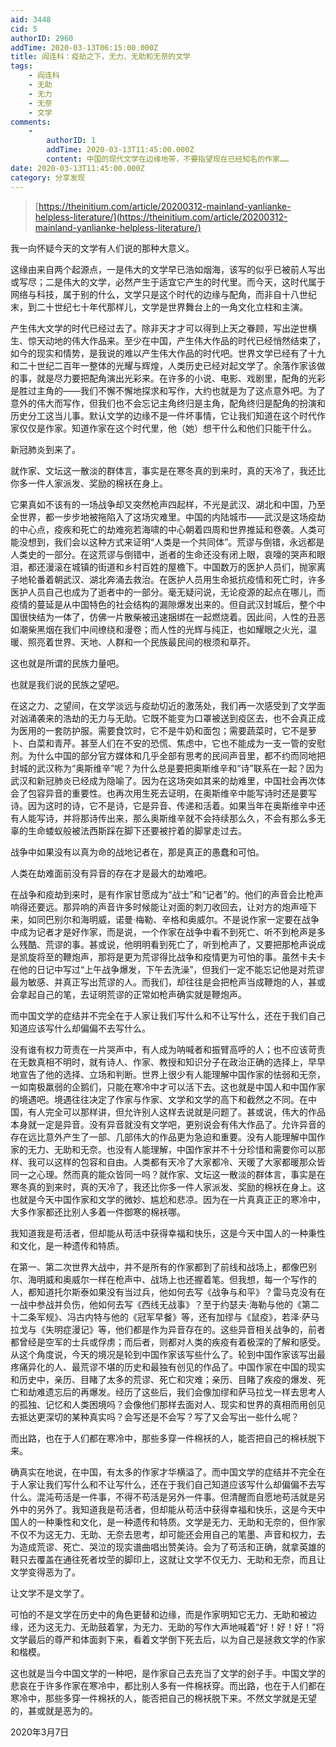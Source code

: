 ```yaml
---
aid: 3448
cid: 5
authorID: 2960
addTime: 2020-03-13T06:15:00.000Z
title: 阎连科：疫劫之下，无力、无助和无奈的文学
tags:
    - 阎连科
    - 无助
    - 无力
    - 无奈
    - 文学
comments:
    -
        authorID: 1
        addTime: 2020-03-13T11:45:00.000Z
        content: 中国的现代文学在边缘地带，不要指望现在已经知名的作家……
date: 2020-03-13T11:45:00.000Z
category: 分享发现
---
```


> [https://theinitium.com/article/20200312-mainland-yanlianke-helpless-literature/](https://theinitium.com/article/20200312-mainland-yanlianke-helpless-literature/)

我一向怀疑今天的文学有人们说的那种大意义。

这缘由来自两个起源点，一是伟大的文学早已浩如烟海，该写的似乎已被前人写出或写尽；二是伟大的文学，必然产生于适宜它产生的时代里。而今天，这时代属于网络与科技，属于别的什么，文学只是这个时代的边缘与配角，而非自十八世纪末，到二十世纪七十年代那样儿，文学是世界舞台上的一角文化立柱和主演。

产生伟大文学的时代已经过去了。除非天才才可以得到上天之眷顾，写出逆世横生、惊天动地的伟大作品来。至少在中国，产生伟大作品的时代已经悄然结束了，如今的现实和情势，是我说的难以产生伟大作品的时代吧。世界文学已经有了十九和二十世纪二百年一整体的光耀与辉煌，人类历史已经对起文学了。余落作家该做的事，就是尽力要把配角演出光彩来。在许多的小说、电影、戏剧里，配角的光彩是胜过主角的——我们不懈不懈地探求和写作，大约也就是为了这点意外吧。为了意外的伟大而写作，但我们也不会忘记主角终归是主角，配角终归是配角的扮演和历史分工这当儿事。默认文学的边缘不是一件坏事情，它让我们知道在这个时代作家仅仅是作家。知道作家在这个时代里，他（她）想干什么和他们只能干什么。

新冠肺炎到来了。

就作家、文坛这一散淡的群体言，事实是在寒冬真的到来时，真的天冷了，我还比你多一件人家派发、奖励的棉袄在身上。

它果真如不该有的一场战争却又突然枪声四起样，不光是武汉、湖北和中国，乃至全世界，都一步步地被拖陷入了这场灾难里。中国的内陆城市——武汉是这场疫劫的中心点，疫疾和死亡的劫难宛若海啸的中心朝着四周和世界推延和卷袭。人类可能没想到，我们会以这种方式来证明“人类是一个共同体”。荒谬与倒错，永远都是人类史的一部分。在这荒谬与倒错中，逝者的生命还没有闭上眼，哀嚎的哭声和眼泪，都还漫滚在城镇的街道和乡村百姓的屋檐下。中国数万的医护人员们，抛家离子地轮番着朝武汉、湖北奔涌去救治。在医护人员用生命抵抗疫情和死亡时，许多医护人员自己也成为了逝者中的一部分。毫无疑问说，无论疫源的起点在哪儿，而疫情的蔓延是从中国特色的社会结构的漏隙爆发出来的。但自武汉封城后，整个中国很快结为一体了，仿佛一片散柴被迅速捆绑在一起燃烧着。因此间，人性的丑恶如潮柴黑烟在我们中间缭绕和漫卷；而人性的光辉与纯正，也如耀眼之火光，温暖、照亮着世界、天地、人群和一个民族最民间的根须和草芥。

这也就是所谓的民族力量吧。

也就是我们说的民族之望吧。

在这之力、之望间，在文学淡远与疫劫切近的激荡处，我们再一次感受到了文学面对汹涌袭来的浩劫的无力与无助。它既不能变为口罩被送到疫区去，也不会真正成为医用的一套防护服。需要食饮时，它不是牛奶和面包；需要蔬菜时，它不是萝卜、白菜和青芹。甚至人们在不安的恐慌、焦虑中，它也不能成为一支一管的安慰剂。为什么中国的部分官方媒体和几乎全部有思考的民间声音里，都不约而同地把封城的武汉称为“奥斯维辛”呢？为什么总是要把奥斯维辛和“诗”联系在一起？因为武汉和新冠肺炎已经成为隐喻了。因为在这场突如其来的劫难里，中国社会再次体会了包容异音的重要性。也再次用生死去证明，在奥斯维辛中能写诗时还是要写诗。因为这时的诗，它不是诗，它是异音、传递和活着。如果当年在奥斯维辛中还有人能写诗，并将那诗传出来，那么奥斯维辛就不会持续那么久，不会有那么多无辜的生命蝼蚁般被法西斯踩在脚下还要被拧着的脚掌走过去。

战争中如果没有以真为命的战地记者在，那是真正的愚蠢和可怕。

人类在劫难面前没有异音的存在才是最大的劫难吧。

在战争和疫劫到来时，是有作家甘愿成为“战士”和“记者”的。他们的声音会比枪声响得还要远。那异响的声音许多时候能让对面的刺刀收回去，让对方的炮声哑下来，如同巴别尔和海明威，诺曼·梅勒、辛格和奥威尔。不是说作家一定要在战争中成为记者才是好作家，而是说，一个作家在战争中看不到死亡、听不到枪声是多么残酷、荒谬的事。甚或说，他明明看到死亡了，听到枪声了，又要把那枪声说成是凯旋将至的鞭炮声，那将是更为荒谬得比战争和疫情更为可怕的事。虽然卡夫卡在他的日记中写过“上午战争爆发，下午去洗澡”，但我们一定不能忘记他是对荒谬最为敏感、并真正写出荒谬的人。而我们，却往往是会把枪声当成鞭炮的人，甚或会拿起自己的笔，去证明荒谬的正常如枪声确实就是鞭炮声。

而中国文学的症结并不完全在于人家让我们写什么和不让写什么，还在于我们自己知道应该写什么却偏偏不去写什么。

没有谁有权力苛责在一片哭声中，有人成为呐喊者和振臂高呼的人；也不应该苛责在无数真相不明时，就有诗人、作家、教授和知识分子在政治正确的选择上，早早地宣告了他的选择、立场和判断。世界上很少有人能理解中国作家的怯弱和无奈，一如南极羸弱的企鹅们，只能在寒冷中才可以活下去。这也就是中国人和中国作家的境遇吧。境遇往往决定了作家与作家、文学和文学的高下和截然之不同。在中国，有人完全可以那样讲，但允许别人这样去说就是问题了。甚或说，伟大的作品本身就一定是异音。没有异音就没有文学吧，更别说会有伟大作品了。允许异音的存在远比意外产生了一部、几部伟大的作品更为急迫和重要。没有人能理解中国作家的无力、无助和无奈。也没有人能理解，中国作家并不十分珍惜和需要你可以那样、我可以这样的包容和自由。人类都有天冷了大家都冷、天暖了大家都暖那众皆同一之心理。然而真的能众皆同一吗？就作家、文坛这一散淡的群体言，事实是在寒冬真的到来时，真的天冷了，我还比你多一件人家派发、奖励的棉袄在身上。这也就是今天中国作家和文学的微妙、尴尬和悲凉。因为在一片真真正正的寒冷中，大多作家都还比别人多着一件御寒的棉袄哪。

我知道我是苟活者，但却能从苟活中获得幸福和快乐，这是今天中国人的一种秉性和文化，是一种遗传和特质。

在第一、第二次世界大战中，并不是所有的作家都到了前线和战场上，都像巴别尔、海明威和奥威尔一样在枪声中、战场上也还握着笔。但我想，每一个写作的人，都知道托尔斯泰如果没有当过兵，他如何去写《战争与和平》？雷马克没有在一战中参战并负伤，他如何去写《西线无战事》？至于约瑟夫·海勒与他的《第二十二条军规》、冯古内特与他的《冠军早餐》等，还有加缪与《鼠疫》，若泽·萨马拉戈与《失明症漫记》等，他们都是作为异音存在的。这些异音相关战争的，前者都曾经是空军的士兵或俘虏；而后者，则都对人类的疾疫有着极深的了解和感受。从这个角度说，今天的境况是轮到中国作家该写些什么了。轮到中国作家该写出最疼痛异化的人、最荒谬不堪的历史和最独有创见的作品了。中国作家在中国的现实和历史中，亲历、目睹了太多的荒谬、死亡和灾难；亲历、目睹了疾疫的爆发、死亡和劫难遗忘后的再爆发。经历了这些后，我们会像加缪和萨马拉戈一样去思考人的孤独、记忆和人类困境吗？会像他们那样去面对人、现实和世界的真相而用创见去抵达更深切的某种真实吗？会写还是不会写？写了又会写出一些什么呢？

而出路，也在于人们都在寒冷中，那些多穿一件棉袄的人，能否把自己的棉袄脱下来。

确真实在地说，在中国，有太多的作家才华横溢了。而中国文学的症结并不完全在于人家让我们写什么和不让写什么，还在于我们自己知道应该写什么却偏偏不去写什么。混沌苟活是一件事，不得不苟活是另外一件事。但清醒而自愿地苟活就是另外中的另外了。我知道我是苟活者，但却能从苟活中获得幸福和快乐，这是今天中国人的一种秉性和文化，是一种遗传和特质。文学是无力、无助和无奈的，但作家不仅不为这无力、无助、无奈去思考，却可能还会用自己的笔墨、声音和权力，去为造成荒谬、死亡、哭泣的现实谱曲唱出赞美诗。会为了苟活和正确，就拿英雄的鞋只去覆盖在通往死者坟茔的脚印上，这就让文学不仅无力、无助和无奈，而且让文学变得恶为了。

让文学不是文学了。

可怕的不是文学在历史中的角色更替和边缘，而是作家明知它无力、无助和被边缘，还为这无力、无助鼓着掌，为无力、无助的写作大声地喊着“好！好！好！”将文学最后的尊严和体面剥下来，看着文学倒下死去后，以为自己是拯救文学的作家和楷模。

这也就是当今中国文学的一种吧，是作家自己去充当了文学的刽子手。中国文学的悲哀在于许多作家在寒冷中，都比别人多有一件棉袄穿。而出路，也在于人们都在寒冷中，那些多穿一件棉袄的人，能否把自己的棉袄脱下来。不然文学就是无望的，甚或就是恶为的。

2020年3月7日
